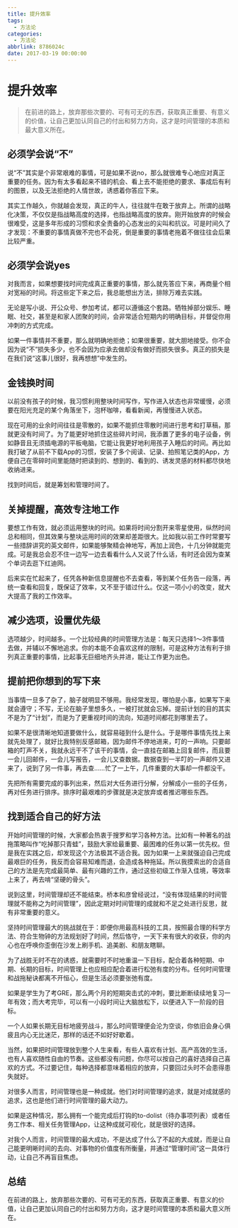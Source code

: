 ```yaml
---
title: 提升效率
tags:
  - 方法论
categories: 
  - 方法论
abbrlink: 8786024c
date: 2017-03-19 00:00:00
---
```


# 提升效率

>在前进的路上，放弃那些次要的、可有可无的东西，获取真正重要、有意义的价值，让自己更加认同自己的付出和努力方向，这才是时间管理的本质和最大意义所在。



## 必须学会说“不”

说“不”其实是个非常艰难的事情，可是如果不说no，那么就很难专心地应对真正重要的任务。因为有太多看起来不错的机会、看上去不能拒绝的要求、事成后有利的图景，以及无法拒绝的人情世故，诱惑着你答应下来。

其实工作越久，你就越会发现，真正的牛人，往往就牛在敢于放弃上。所谓的战略化决策，不仅仅是指战略高度的选择，也指战略高度的放弃。刚开始放弃的时候会很难受，这是多年形成的习惯和求全责备的心态发出的尖叫和抗议。可是时间久了才发现：不重要的事情真做不完也不会死，倒是重要的事情老拖着不做往往会后果比较严重。

<!--more-->



## 必须学会说yes

对我而言，如果想要找时间完成真正重要的事情，那么就先答应下来，再商量个相对宽裕的时间。将这些定下来之后，我总能想出方法，排除万难去实践。

无论是写小说、开公众号、参加考试，都可以遵循这个套路。牺牲掉部分娱乐、睡眠、社交，甚至是和家人团聚的时间，会非常适合短期内的明确目标，并督促你用冲刺的方式完成。

如果一件事情并不重要，那么就明确地拒绝；如果很重要，就大胆地接受。你不会因为说“不”损失多少，也不会因为应承去做却没有做好而损失很多。真正的损失是在我们说“这事儿很好，我再想想”中发生的。



## 金钱换时间


以前没有孩子的时候，我习惯利用整块时间写作，写作进入状态也非常缓慢，必须要在阳光充足的某个角落坐下，泡杯咖啡，看看新闻，再慢慢进入状态。

现在可用的业余时间往往是零散的，如果不能抓住零散时间进行思考和打草稿，那就更没有时间了。为了能更好地抓住这些碎片时间，我添置了更多的电子设备，例如静音且无须插电源的平板电脑，它能让我更好地利用孩子入睡后的时间。再比如我打破了从前不下载App的习惯，安装了多个阅读、记录、拍照笔记类的App，方便自己在零碎时间里能随时把读到的、想到的、看到的、诱发灵感的材料都尽快地收纳进来。

找到时间后，就是筹划和管理时间了。



## 关掉提醒，高效专注地工作

要想工作有效，就必须运用整块的时间。如果将时间分割开来零星使用，纵然时间总和相同，但其效果与整块运用时间的效果却差距很大。比如我以前工作时常要写一些措辞讲究的英文邮件，如果能够聚精会神地写，再加上润色，十几分钟就能完成。可是我总会忍不住一边写一边去看看什么人又说了什么话，有时还会因为查某个单词去逛下红迪网。

后来实在忙起来了，任凭各种新信息提醒也不去查看，等到某个任务告一段落，再统一查看和回复，既保证了效率，又不至于错过什么。仅这一项小小的改变，就大大提高了我的工作效率。



## 减少选项，设置优先级

选项越少，时间越多。一个比较经典的时间管理方法是：每天只选择1～3件事情去做，并辅以不懈地追求。你的本能不会喜欢这样的限制，可是这种方法有利于排列真正重要的事情，比起事无巨细地齐头并进，能让工作更为出色。



## 提前把你想到的写下来

当事情一旦多了杂了，脑子就明显不够用。我经常发现，哪怕是小事，如果写下来就会遵守；不写，无论在脑子里想多久，一被打扰就会忘掉。提前计划的目的其实不是为了“计划”，而是为了更重视时间的流向，知道时间都花到哪里去了。

如果不是很清晰地知道要做什么，就容易碰到什么是什么。于是哪件事情先找上来就先处理了，就好比我特别反感邮箱，因为邮件不停地进来，叮的一声响。只要邮箱的叮声不关，我就永远干不了该干的事情，会一直挂在邮箱上回复邮件，而且要一会儿回邮件，一会儿写报告，一会儿又查数据。数据查到一半叮的一声邮件又进来了，说到了另一件事，再去查……忙了一上午，几件重要的大事却一件都没干。

先把所有需要完成的事列出来，然后对大任务进行分解，分解成小一些的子任务，再对任务进行排序。排序时最艰难的步骤就是决定放弃或者推迟哪些东西。



## 找到适合自己的好方法

开始时间管理的时候，大家都会热衷于搜罗和学习各种方法。比如有一种著名的战拖策略叫作“吃掉那只青蛙”，鼓励大家给最重要、最困难的任务以第一优先权。但是我在实践之后，却发现这个方法极其不适合我。因为如果一上来就强迫自己完成最艰巨的任务，我反而会容易知难而退，会造成各种拖延。所以我摸索出的合适自己的方法是先完成最简单、最有兴趣的工作，通过这些初级工作渐入佳境，等效率上来了，再去啃“坚硬的骨头”。

说到这里，时间管理却还不能结束。桥本和彦曾经说过，“没有体现结果的时间管理就不能称之为时间管理”，因此定期对时间管理的成就和不足之处进行反思，就有非常重要的意义。

坚持时间管理最大的挑战就在于：即便你用最高科技的工具，按照最合理的科学方法、符合生物钟的方法规划好了时间，然后恪守，一天下来有很大的收获，你的内心也在呼唤你歪倒在沙发上刷手机、追美剧、和朋友瞎聊。

为了战胜无时不在的诱惑，就需要时不时地重温一下目标，配合着各种短期、中期、长期的目标，时间管理上也应相应配合着进行松弛有度的分布。任何时间管理和战拖秘诀都离不开恒心，但是生活必须要张弛有度。

如果是学生为了考GRE，那么两个月的短期突击式的冲刺，要比断断续续地复习一年有效；而大考完毕，可以有一小段时间让大脑放松下，以便进入下一阶段的目标。

一个人如果长期无目标地疲劳战斗，那么时间管理便会沦为空谈，你依旧会身心俱疲且内心无比迷茫，那样的话还不如好好歇着。

当然，如果把时间管理放到整个人生来看，有些人喜欢有计划、高产高效的生活，也有人喜欢随性自由的节奏。这些都没有问题，你尽可以按自己的喜好选择自己喜欢的方式。不过要记住，每种选择都意味着相应的放弃，只要回过头时不会患得患失就好。

对很多人而言，时间管理也是一种成就。他们对时间管理的追求，就是对成就感的追求，这也是他们进行时间管理的最大动力。

如果是这种情况，那么拥有一个能完成后打钩的to-dolist（待办事项列表）或者任务工作本、相关任务管理App，让这种成就可视化，就是很好的选择。

对我个人而言，时间管理的最大成功，不是达成了什么了不起的大成就，而是让自己能更明晰时间的去向、对事物的价值度有所衡量，并通过“管理时间”这一具体行动，让自己不再盲目焦虑。



## 总结

在前进的路上，放弃那些次要的、可有可无的东西，获取真正重要、有意义的价值，让自己更加认同自己的付出和努力方向，这才是时间管理的本质和最大意义所在。


